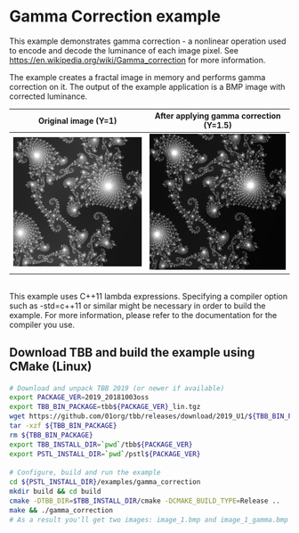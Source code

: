 # Gamma Correction example

This example demonstrates gamma correction - a nonlinear operation used to encode and decode the luminance of each image pixel. See https://en.wikipedia.org/wiki/Gamma_correction for more information.

The example creates a fractal image in memory and performs gamma correction on it. The output of the example application is a BMP image with corrected luminance.

|Original image (Y=1)|After applying gamma correction (Y=1.5)|
|---|---|
|<img src="images/original.jpg">|<img src="images/gamma.jpg">|

<br>This example uses C++11 lambda expressions. Specifying a compiler option such as -std=c++11 or similar might be necessary in order to build the example. For more information, please refer to the documentation for the compiler you use.

## Download TBB and build the example using CMake (Linux)
```bash
# Download and unpack TBB 2019 (or newer if available)
export PACKAGE_VER=2019_20181003oss
export TBB_BIN_PACKAGE=tbb${PACKAGE_VER}_lin.tgz
wget https://github.com/01org/tbb/releases/download/2019_U1/${TBB_BIN_PACKAGE}
tar -xzf ${TBB_BIN_PACKAGE}
rm ${TBB_BIN_PACKAGE}
export TBB_INSTALL_DIR=`pwd`/tbb${PACKAGE_VER}
export PSTL_INSTALL_DIR=`pwd`/pstl${PACKAGE_VER}

# Configure, build and run the example
cd ${PSTL_INSTALL_DIR}/examples/gamma_correction
mkdir build && cd build
cmake -DTBB_DIR=$TBB_INSTALL_DIR/cmake -DCMAKE_BUILD_TYPE=Release ..
make && ./gamma_correction
# As a result you'll get two images: image_1.bmp and image_1_gamma.bmp
```
